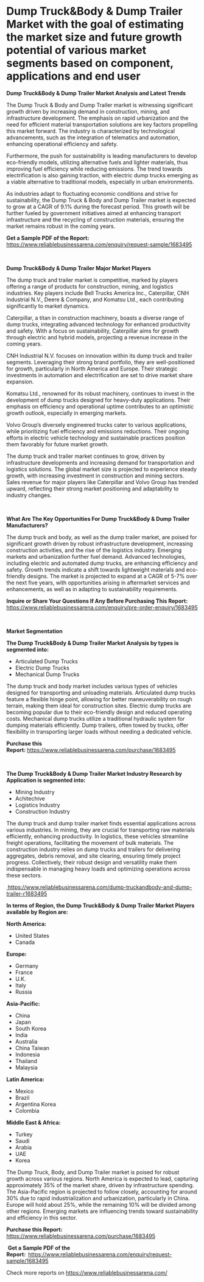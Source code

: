 <p><h1>Dump Truck&Body & Dump Trailer Market with the goal of estimating the market size and future growth potential of various market segments based on component, applications and end user</h1></p><p><strong>Dump Truck&Body & Dump Trailer Market Analysis and Latest Trends</strong></p>
<p><p>The Dump Truck & Body and Dump Trailer market is witnessing significant growth driven by increasing demand in construction, mining, and infrastructure development. The emphasis on rapid urbanization and the need for efficient material transportation solutions are key factors propelling this market forward. The industry is characterized by technological advancements, such as the integration of telematics and automation, enhancing operational efficiency and safety.</p><p>Furthermore, the push for sustainability is leading manufacturers to develop eco-friendly models, utilizing alternative fuels and lighter materials, thus improving fuel efficiency while reducing emissions. The trend towards electrification is also gaining traction, with electric dump trucks emerging as a viable alternative to traditional models, especially in urban environments.</p><p>As industries adapt to fluctuating economic conditions and strive for sustainability, the Dump Truck & Body and Dump Trailer market is expected to grow at a CAGR of 9.1% during the forecast period. This growth will be further fueled by government initiatives aimed at enhancing transport infrastructure and the recycling of construction materials, ensuring the market remains robust in the coming years.</p></p>
<p><strong>Get a Sample PDF of the Report:&nbsp;</strong> <a href="https://www.reliablebusinessarena.com/enquiry/request-sample/1683495?utm_campaign=1932&utm_medium=2&utm_source=Github&utm_content=ia&utm_term=30122024&utm_id=dump-truckbody-dump-trailer">https://www.reliablebusinessarena.com/enquiry/request-sample/1683495</a></p>
<p>&nbsp;</p>
<p><strong>Dump Truck&Body & Dump Trailer Major Market Players</strong></p>
<p><p>The dump truck and trailer market is competitive, marked by players offering a range of products for construction, mining, and logistics industries. Key players include Bell Trucks America Inc., Caterpillar, CNH Industrial N.V., Deere & Company, and Komatsu Ltd., each contributing significantly to market dynamics.</p><p>Caterpillar, a titan in construction machinery, boasts a diverse range of dump trucks, integrating advanced technology for enhanced productivity and safety. With a focus on sustainability, Caterpillar aims for growth through electric and hybrid models, projecting a revenue increase in the coming years.</p><p>CNH Industrial N.V. focuses on innovation within its dump truck and trailer segments. Leveraging their strong brand portfolio, they are well-positioned for growth, particularly in North America and Europe. Their strategic investments in automation and electrification are set to drive market share expansion.</p><p>Komatsu Ltd., renowned for its robust machinery, continues to invest in the development of dump trucks designed for heavy-duty applications. Their emphasis on efficiency and operational uptime contributes to an optimistic growth outlook, especially in emerging markets.</p><p>Volvo Group’s diversely engineered trucks cater to various applications, while prioritizing fuel efficiency and emissions reductions. Their ongoing efforts in electric vehicle technology and sustainable practices position them favorably for future market growth.</p><p>The dump truck and trailer market continues to grow, driven by infrastructure developments and increasing demand for transportation and logistics solutions. The global market size is projected to experience steady growth, with increasing investment in construction and mining sectors. Sales revenue for major players like Caterpillar and Volvo Group has trended upward, reflecting their strong market positioning and adaptability to industry changes.</p></p>
<p>&nbsp;</p>
<p><strong>What Are The Key Opportunities For Dump Truck&Body & Dump Trailer Manufacturers?</strong></p>
<p><p>The dump truck and body, as well as the dump trailer market, are poised for significant growth driven by robust infrastructure development, increasing construction activities, and the rise of the logistics industry. Emerging markets and urbanization further fuel demand. Advanced technologies, including electric and automated dump trucks, are enhancing efficiency and safety. Growth trends indicate a shift towards lightweight materials and eco-friendly designs. The market is projected to expand at a CAGR of 5-7% over the next five years, with opportunities arising in aftermarket services and enhancements, as well as in adapting to sustainability requirements.</p></p>
<p><strong>Inquire or Share Your Questions If Any Before Purchasing This Report:</strong> <a href="https://www.reliablebusinessarena.com/enquiry/pre-order-enquiry/1683495?utm_campaign=1932&utm_medium=2&utm_source=Github&utm_content=ia&utm_term=30122024&utm_id=dump-truckbody-dump-trailer">https://www.reliablebusinessarena.com/enquiry/pre-order-enquiry/1683495</a></p>
<p>&nbsp;</p>
<p><strong>Market Segmentation</strong></p>
<p><strong>The Dump Truck&Body & Dump Trailer Market Analysis by types is segmented into:</strong></p>
<p><ul><li>Articulated Dump Trucks</li><li>Electric Dump Trucks</li><li>Mechanical Dump Trucks</li></ul></p>
<p><p>The dump truck and body market includes various types of vehicles designed for transporting and unloading materials. Articulated dump trucks feature a flexible hinge point, allowing for better maneuverability on rough terrain, making them ideal for construction sites. Electric dump trucks are becoming popular due to their eco-friendly design and reduced operating costs. Mechanical dump trucks utilize a traditional hydraulic system for dumping materials efficiently. Dump trailers, often towed by trucks, offer flexibility in transporting larger loads without needing a dedicated vehicle.</p></p>
<p><strong>Purchase this Report:&nbsp;</strong><a href="https://www.reliablebusinessarena.com/purchase/1683495?utm_campaign=1932&utm_medium=2&utm_source=Github&utm_content=ia&utm_term=30122024&utm_id=dump-truckbody-dump-trailer">https://www.reliablebusinessarena.com/purchase/1683495</a></p>
<p>&nbsp;</p>
<p><strong>The Dump Truck&Body & Dump Trailer Market Industry Research by Application is segmented into:</strong></p>
<p><ul><li>Mining Industry</li><li>Achitechive</li><li>Logistics Industry</li><li>Construction Industry</li></ul></p>
<p><p>The dump truck and dump trailer market finds essential applications across various industries. In mining, they are crucial for transporting raw materials efficiently, enhancing productivity. In logistics, these vehicles streamline freight operations, facilitating the movement of bulk materials. The construction industry relies on dump trucks and trailers for delivering aggregates, debris removal, and site clearing, ensuring timely project progress. Collectively, their robust design and versatility make them indispensable in managing heavy loads and optimizing operations across these sectors.</p></p>
<p><a href="https://www.reliablebusinessarena.com/dump-truckandbody-and-dump-trailer-r1683495?utm_campaign=1932&utm_medium=2&utm_source=Github&utm_content=ia&utm_term=30122024&utm_id=dump-truckbody-dump-trailer">&nbsp;https://www.reliablebusinessarena.com/dump-truckandbody-and-dump-trailer-r1683495</a></p>
<p><strong>In terms of Region, the Dump Truck&Body & Dump Trailer Market Players available by Region are:</strong></p>
<p>
    <p> <strong> North America: </strong>
        <ul>
            <li>United States</li>
            <li>Canada</li>
        </ul>
        </p> 
    <p> <strong> Europe: </strong>
        <ul>
            <li>Germany</li>
            <li>France</li>
            <li>U.K.</li>
            <li>Italy</li>
            <li>Russia</li>
        </ul>
        </p> 
    <p> <strong> Asia-Pacific: </strong>
        <ul>
            <li>China</li>
            <li>Japan</li>
            <li>South Korea</li>
            <li>India</li>
            <li>Australia</li>
            <li>China Taiwan</li>
            <li>Indonesia</li>
            <li>Thailand</li>
            <li>Malaysia</li>
        </ul>
        </p> 
    <p> <strong> Latin America: </strong>
        <ul>
            <li>Mexico</li>
            <li>Brazil</li>
            <li>Argentina Korea</li>
            <li>Colombia</li>
        </ul>
        </p> 
    <p> <strong> Middle East & Africa: </strong>
        <ul>
            <li>Turkey</li>
            <li>Saudi</li>
            <li>Arabia</li>
            <li>UAE</li>
            <li>Korea</li>
        </ul>
    </p>
    </p>
<p><p>The Dump Truck, Body, and Dump Trailer market is poised for robust growth across various regions. North America is expected to lead, capturing approximately 35% of the market share, driven by infrastructure spending. The Asia-Pacific region is projected to follow closely, accounting for around 30% due to rapid industrialization and urbanization, particularly in China. Europe will hold about 25%, while the remaining 10% will be divided among other regions. Emerging markets are influencing trends toward sustainability and efficiency in this sector.</p></p>
<p><strong>Purchase this Report: </strong><a href="https://www.reliablebusinessarena.com/purchase/1683495?utm_campaign=1932&utm_medium=2&utm_source=Github&utm_content=ia&utm_term=30122024&utm_id=dump-truckbody-dump-trailer">https://www.reliablebusinessarena.com/purchase/1683495</a></p>
<p>&nbsp;<strong>Get a Sample PDF of the Report:&nbsp;&nbsp;</strong><a href="https://www.reliablebusinessarena.com/enquiry/request-sample/1683495?utm_campaign=1932&utm_medium=2&utm_source=Github&utm_content=ia&utm_term=30122024&utm_id=dump-truckbody-dump-trailer">https://www.reliablebusinessarena.com/enquiry/request-sample/1683495</a></p>
<p><strong></strong></p>
<p>Check more reports on <a href="https://www.reliablebusinessarena.com/?utm_campaign=1932&utm_medium=2&utm_source=Github&utm_content=ia&utm_term=30122024&utm_id=dump-truckbody-dump-trailer">https://www.reliablebusinessarena.com/</a></p>